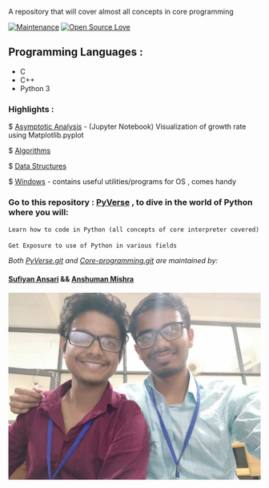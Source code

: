 A repository that will cover almost all concepts in core programming 

[![Maintenance](https://img.shields.io/badge/Maintained%3F-yes-green.svg)](https://GitHub.com/suffisme/Core-programming/graphs/commit-activity)  [![Open Source Love](https://badges.frapsoft.com/os/v1/open-source.svg?v=103)](https://github.com/ellerbrock/open-source-badges/)

## Programming Languages :
- C
- C++
- Python 3
    
 

### Highlights :
   
 $ [Asymptotic Analysis](https://github.com/suffisme/Core-Programming/tree/master/Asymptotic%20Analysis) - (Jupyter Notebook) Visualization of growth rate using Matplotlib.pyplot

 $ [Algorithms](https://github.com/suffisme/Core-Programming/tree/master/Algorithms)

 $ [Data Structures](https://github.com/suffisme/Core-Programming/tree/master/Data%20Structures)

 $ [Windows](https://github.com/suffisme/Core-Programming/tree/master/Windows) - contains useful utilities/programs for OS , comes handy 
   

### Go to this repository : [PyVerse](https://github.com/suffisme/PyVerse) , to dive in the world of Python where you will:
    
    Learn how to code in Python (all concepts of core interpreter covered)
    
    Get Exposure to use of Python in various fields
    
    
    
_*Both [PyVerse.git](https://github.com/suffisme/PyVerse) and [Core-programming.git](https://github.com/suffisme/Core-Programming) are maintained by:*_
    
####   [Sufiyan Ansari](https://github.com/suffisme) && [Anshuman Mishra](https://github.com/shivanshuman021)

![](src/maintainers.jpeg)

